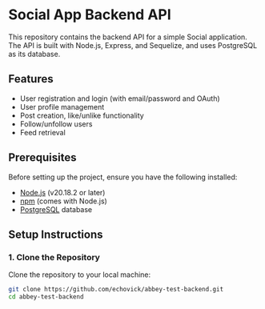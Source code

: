 # Social App Backend API

This repository contains the backend API for a simple Social application. The API is built with Node.js, Express, and Sequelize, and uses PostgreSQL as its database.

## Features

- User registration and login (with email/password and OAuth)
- User profile management
- Post creation, like/unlike functionality
- Follow/unfollow users
- Feed retrieval

## Prerequisites

Before setting up the project, ensure you have the following installed:

- [Node.js](https://nodejs.org/) (v20.18.2 or later)
- [npm](https://www.npmjs.com/) (comes with Node.js)
- [PostgreSQL](https://www.postgresql.org/) database

## Setup Instructions

### 1. Clone the Repository

Clone the repository to your local machine:

```bash
git clone https://github.com/echovick/abbey-test-backend.git
cd abbey-test-backend
```
